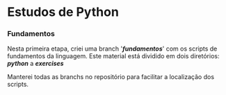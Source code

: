 # Estudos de Python

### Fundamentos

Nesta primeira etapa, criei uma branch '**_fundamentos_**' com os scripts
de fundamentos da linguagem. Este material está dividido em dois 
diretórios: **_python_** a **_exercises_**

Manterei todas as branchs no repositório para facilitar a localização dos
scripts.